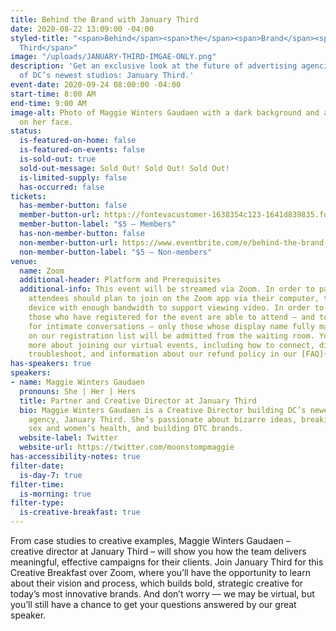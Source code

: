 ```yaml
---
title: Behind the Brand with January Third
date: 2020-08-22 13:09:00 -04:00
styled-title: "<span>Behind</span><span>the</span><span>Brand</span><span>with</span><span>January
  Third</span>"
image: "/uploads/JANUARY-THIRD-IMGAE-ONLY.png"
description: 'Get an exclusive look at the future of advertising agencies with one
  of DC’s newest studios: January Third.'
event-date: 2020-09-24 08:00:00 -04:00
start-time: 8:00 AM
end-time: 9:00 AM
image-alt: Photo of Maggie Winters Gaudaen with a dark background and a serious expression
  on her face.
status:
  is-featured-on-home: false
  is-featured-on-events: false
  is-sold-out: true
  sold-out-message: Sold Out! Sold Out! Sold Out!
  is-limited-supply: false
  has-occurred: false
tickets:
  has-member-button: false
  member-button-url: https://fontevacustomer-1638354c123-1641d839835.force.com/services/oauth2/authorize?client_id=3MVG9nthuDc9owbcOq7_07W.HriOQQPWTbMkrpOla.ajDQlTHf4_uby_mhwylcX.mJBU2O2SppTiZMS0J_HJd&response_type=code&redirect_uri=https://ikit.aiga.org/ikit_national_util/ikit-national-util-sso-redirect/&state=https%3A%2F%2Fdc.aiga.org%2Fevent%2Fbehind-the-brand-with-january-third%2F%3Fredirect_source%3Deventbrite_register
  member-button-label: "$5 — Members"
  has-non-member-button: false
  non-member-button-url: https://www.eventbrite.com/e/behind-the-brand-with-january-third-tickets-117846763843
  non-member-button-label: "$5 — Non-members"
venue:
  name: Zoom
  additional-header: Platform and Prerequisites
  additional-info: This event will be streamed via Zoom. In order to participate fully,
    attendees should plan to join on the Zoom app via their computer, tablet, or mobile
    device with enough bandwidth to support viewing video. In order to ensure only
    those who have registered for the event are able to attend — and to create space
    for intimate conversations — only those whose display name fully matches the name
    on our registration list will be admitted from the waiting room. You can find
    more about joining our virtual events, including how to connect, directions to
    troubleshoot, and information about our refund policy in our [FAQ](/faqs/).
has-speakers: true
speakers:
- name: Maggie Winters Gaudaen
  pronouns: She | Her | Hers
  title: Partner and Creative Director at January Third
  bio: Maggie Winters Gaudaen is a Creative Director building DC’s newest creative
    agency, January Third. She’s passionate about bizarre ideas, breaking taboos around
    sex and women’s health, and building DTC brands.
  website-label: Twitter
  website-url: https://twitter.com/moonstompmaggie
has-accessibility-notes: true
filter-date:
  is-day-7: true
filter-time:
  is-morning: true
filter-type:
  is-creative-breakfast: true
---
```


From case studies to creative examples, Maggie Winters Gaudaen – creative director at January Third – will show you how the team delivers meaningful, effective campaigns for their clients. Join January Third for this Creative Breakfast over Zoom, where you’ll have the opportunity to learn about their vision and process, which builds bold, strategic creative for today’s most innovative brands. And don’t worry — we may be virtual, but you’ll still have a chance to get your questions answered by our great speaker.
